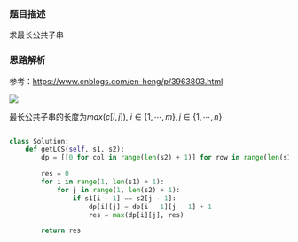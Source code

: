 ### 题目描述

求最长公共子串

### 思路解析

参考：https://www.cnblogs.com/en-heng/p/3963803.html

![](https://github.com/1273545169/Course_notes/blob/master/%E5%9B%BE%E7%89%87/%E6%9C%80%E9%95%BF%E5%AD%90%E4%B8%B2.PNG)

最长公共子串的长度为$max(c[i,j]), \ i\in \lbrace 1,\cdots, m \rbrace, j\in \lbrace 1,\cdots,n \rbrace$

```python

class Solution:
    def getLCS(self, s1, s2):
        dp = [[0 for col in range(len(s2) + 1)] for row in range(len(s1) + 1)]

        res = 0
        for i in range(1, len(s1) + 1):
            for j in range(1, len(s2) + 1):
                if s1[i - 1] == s2[j - 1]:
                    dp[i][j] = dp[i - 1][j - 1] + 1
                    res = max(dp[i][j], res)

        return res


```

